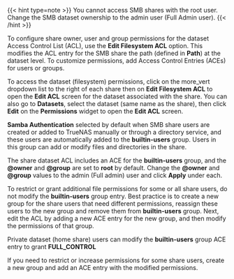 &NewLine;

{{< hint type=note >}}
You cannot access SMB shares with the root user. Change the SMB dataset ownership to the admin user (Full Admin user).
{{< /hint >}}

To configure share owner, user and group permissions for the dataset Access Control List (ACL), use the **Edit Filesystem ACL** option.
This modifies the ACL entry for the SMB share the path (defined in **Path**) at the dataset level.
To customize permissions, add Access Control Entries (ACEs) for users or groups.

To access the dataset (filesystem) permissions, click on the <span class="material-icons">more_vert</span> dropdown list to the right of each share then on **Edit Filesystem ACL** to open the **Edit ACL** screen for the dataset associated with the share.
You can also go to **Datasets**, select the dataset (same name as the share), then click **Edit** on the **Permissions** widget to open the **Edit ACL** screen.

**Samba Authentication** selected by default when SMB share users are created or added to TrueNAS manually or through a directory service, and these users are automatically added to the **builtin-users** group.
Users in this group can add or modify files and directories in the share.

The share dataset ACL includes an ACE for the **builtin-users** group, and the **@owner** and **@group** are set to **root** by default.
Change the **@owner** and **@group** values to the admin (Full admin) user and click **Apply** under each.

To restrict or grant additional file permissions for some or all share users, do not modify the **builtin-users** group entry.
Best practice is to create a new group for the share users that need different permissions, reassign these users to the new group and remove them from **builtin-users** group.
Next, edit the ACL by adding a new ACE entry for the new group, and then modify the permissions of that group.

Private dataset (home share) users can modify the **builtin-users** group ACE entry to grant **FULL_CONTROL**

If you need to restrict or increase permissions for some share users, create a new group and add an ACE entry with the modified permissions.
